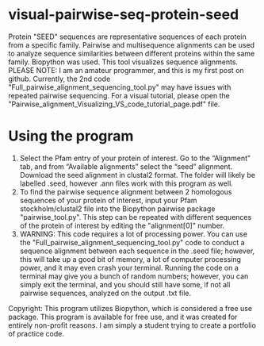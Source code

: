 # visual-pairwise-seq-protein-seed
Protein "SEED" sequences are representative sequences of each protein from a specific family. Pairwise and multisequence alignments can be used to analyze sequence similarities between different proteins within the same family.  Biopython was used. This tool visualizes sequence alignments. 
PLEASE NOTE: I am an amateur programmer, and this is my first post on github. Currently, the 2nd code "Full_pairwise_alignment_sequencing_tool.py" may have issues with repeated pairwise sequencing. 
For a visual tutorial, please open the "Pairwise_alignment_Visualizing_VS_code_tutorial_page.pdf" file. 

# Using the program
1. Select the Pfam entry of your protein of interest. Go to the “Alignment” tab, and from “Available alignments” select the “seed” alignment. Download the seed alignment in clustal2 format. The folder will likely be labelled .seed, however .ann files work with this program as well. 
2. To find the pairwise sequence alignment between 2 homologous sequences of your protein of interest, input your Pfam stockholm/clustal2 file into the Biopython pairwise package "pairwise_tool.py". This step can be repeated with different sequences of the protein of interest by editing the "alignment[0]" number. 
3. WARNING: This code requires a lot of processing power. You can use the "Full_pairwise_alignment_sequencing_tool.py" code to conduct a sequence alignment between each sequence in the .seed file; however, this will take up a good bit of memory, a lot of computer processing power, and it may even crash your terminal. Running the code on a terminal may give you a bunch of random numbers; however, you can simply exit the terminal, and you should still have some, if not all pairwise sequences, analyzed on the output .txt file.

Copyright: This program utilizes Biopython, which is considered a free use package. This program is available for free use, and it was created for entirely non-profit reasons. I am simply a student trying to create a portfolio of practice code. 
